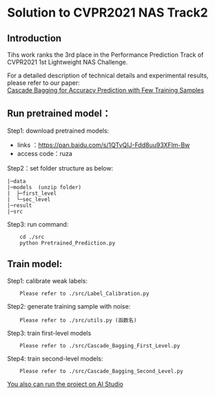 # Solution to CVPR2021 NAS Track2

## Introduction
Tihs work ranks the 3rd place in the Performance Prediction Track of CVPR2021 1st Lightweight NAS Challenge.

For a detailed description of technical details and experimental results, please refer to our paper:  
[Cascade Bagging for Accuracy Prediction with Few Training Samples](https://arxiv.org/)


## Run pretrained model：
Step1: download pretrained models: 
* links ：https://pan.baidu.com/s/1QTvQIJ-Fdd8uu93XFlm-Bw 
* access code：ruza

Step2：set folder structure  as below:

    |─data    
    |─models  (unzip folder)  
    |  ├─first_level  
    |  └─sec_level  
    |─result  
    |─src  



Step3: run command:
        
        cd ./src
        python Pretrained_Prediction.py


## Train model:
 Step1: calibrate weak labels:  
 
        Please refer to ./src/Label_Calibration.py
    
 Step2: generate training sample with noise:
 
        Please refer to ./src/utils.py (函数名)
    
  Step3: train first-level models
  
        Please refer to ./src/Cascade_Bagging_First_Level.py
    
  Step4: train second-level models:
  
        Please refer to ./src/Cascade_Bagging_Second_Level.py
 
 [You also can run the project on AI Studio ](https://aistudio.baidu.com/aistudio/projectdetail/1968445) 
